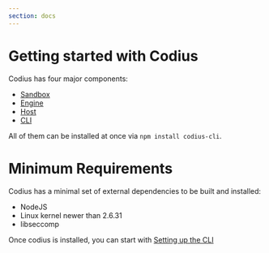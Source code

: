 ```yaml
---
section: docs
---
```


# Getting started with Codius

Codius has four major components:

* [Sandbox](http://github.com/codius/codius-sandbox)
* [Engine](http://github.com/codius/codius-engine)
* [Host](http://github.com/codius/codius-host)
* [CLI](http://github.com/codius/codius-cli)

All of them can be installed at once via ``npm install codius-cli``.

# Minimum Requirements

Codius has a minimal set of external dependencies to be built and installed:

* NodeJS
* Linux kernel newer than 2.6.31
* libseccomp

Once codius is installed, you can start with [Setting up the CLI](setup-cli)
